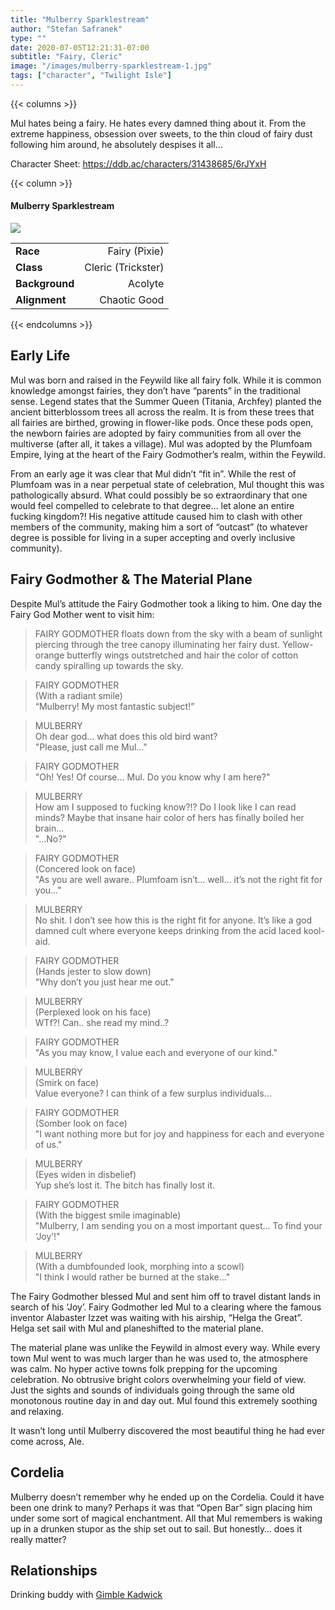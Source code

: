 ```yaml
---
title: "Mulberry Sparklestream"
author: "Stefan Safranek"
type: ""
date: 2020-07-05T12:21:31-07:00
subtitle: "Fairy, Cleric"
image: "/images/mulberry-sparklestream-1.jpg"
tags: ["character", "Twilight Isle"]
---
```


{{< columns >}}

Mul hates being a fairy. He hates every damned thing about it. From the extreme happiness, obsession over sweets, to the thin cloud of fairy dust following him around, he absolutely despises it all…

Character Sheet: https://ddb.ac/characters/31438685/6rJYxH

{{< column >}}

<div class="description-table">

#### Mulberry Sparklestream

<img src="/images/mulberry-sparklestream-1.jpg" class="portrait">

|                   |                     |
| ----------------- | -------------------:|
| <b>Race</b>       | Fairy (Pixie)       |
| <b>Class</b>      | Cleric (Trickster)  |
| <b>Background</b> | Acolyte             |
| <b>Alignment</b>  | Chaotic Good        |

</div>

{{< endcolumns >}}




## Early Life

Mul was born and raised in the Feywild like all fairy folk. While it is common knowledge amongst fairies, they don’t have “parents” in the traditional sense. Legend states that the Summer Queen (Titania, Archfey) planted the ancient bitterblossom trees all across the realm. It is from these trees that all fairies are birthed, growing in flower-like pods. Once these pods open, the newborn fairies are adopted by fairy communities from all over the multiverse (after all, it takes a village). Mul was adopted by the Plumfoam Empire, lying at the heart of the Fairy Godmother’s realm, within the Feywild.

From an early age it was clear that Mul didn’t “fit in”. While the rest of Plumfoam was in a near perpetual state of celebration, Mul thought this was pathologically absurd. What could possibly be so extraordinary that one would feel compelled to celebrate to that degree… let alone an entire fucking kingdom?! His negative attitude caused him to clash with other members of the community, making him a sort of “outcast” (to whatever degree is possible for living in a super accepting and overly inclusive community).




## Fairy Godmother & The Material Plane

Despite Mul’s attitude the Fairy Godmother took a liking to him. One day the Fairy God Mother went to visit him:





> FAIRY GODMOTHER floats down from the sky with a beam of sunlight piercing through the tree canopy illuminating her fairy dust. Yellow-orange butterfly wings outstretched and hair the color of cotton candy spiralling up towards the sky.

> FAIRY GODMOTHER <br>
> (With a radiant smile) <br>
> “Mulberry! My most fantastic subject!”

> MULBERRY <br>
> Oh dear god... what does this old bird want? <br>
> "Please, just call me Mul..."

> FAIRY GODMOTHER <br>
> "Oh! Yes! Of course... Mul. Do you know why I am here?"

> MULBERRY <br>
> How am I supposed to fucking know?!? Do I look like I can read minds? Maybe that insane hair color of hers has finally boiled her brain... <br>
> "...No?"

> FAIRY GODMOTHER <br>
> (Concered look on face) <br>
> "As you are well aware.. Plumfoam isn’t… well… it’s not the right fit for you…"

> MULBERRY <br>
> No shit. I don’t see how this is the right fit for anyone. It’s like a god damned cult where everyone keeps drinking from the acid laced kool-aid.

> FAIRY GODMOTHER <br>
> (Hands jester to slow down) <br>
> "Why don’t you just hear me out."

> MULBERRY <br>
> (Perplexed look on his face) <br>
> WTf?! Can.. she read my mind..?

> FAIRY GODMOTHER <br>
> "As you may know, I value each and everyone of our kind."

> MULBERRY <br>
> (Smirk on face) <br>
> Value everyone? I can think of a few surplus individuals…

> FAIRY GODMOTHER <br>
> (Somber look on face) <br>
> "I want nothing more but for joy and happiness for each and everyone of us."

> MULBERRY <br>
> (Eyes widen in disbelief) <br>
> Yup she’s lost it. The bitch has finally lost it.

> FAIRY GODMOTHER <br>
> (With the biggest smile imaginable) <br>
> "Mulberry, I am sending you on a most important quest… To find your ‘Joy’!"

> MULBERRY <br>
> (With a dumbfounded look, morphing into a scowl) <br>
> "I think I would rather be burned at the stake…"







The Fairy Godmother blessed Mul and sent him off to travel distant lands in search of his ‘Joy’. Fairy Godmother led Mul to a clearing where the famous inventor Alabaster Izzet was waiting with his airship, “Helga the Great”. Helga set sail with Mul and planeshifted to the material plane.

The material plane was unlike the Feywild in almost every way. While every town Mul went to was much larger than he was used to, the atmosphere was calm. No hyper active towns folk prepping for the upcoming celebration. No obtrusive bright colors overwhelming your field of view. Just the sights and sounds of individuals going through the same old monotonous routine day in and day out. Mul found this extremely soothing and relaxing.

It wasn’t long until Mulberry discovered the most beautiful thing he had ever come across, Ale.




## Cordelia

Mulberry doesn’t remember why he ended up on the Cordelia. Could it have been one drink to many? Perhaps it was that “Open Bar” sign placing him under some sort of magical enchantment. All that Mul remembers is waking up in a drunken stupor as the ship set out to sail. But honestly… does it really matter?




## Relationships
Drinking buddy with [Gimble Kadwick](/worlds/call-of-the-dreamers/characters/gimble-kadwick)
